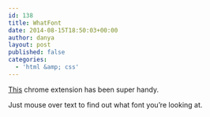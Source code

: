 ```yaml
---
id: 138
title: WhatFont
date: 2014-08-15T18:50:03+00:00
author: danya
layout: post
published: false
categories:
  - 'html &amp; css'
---
```

[This](https://chrome.google.com/webstore/detail/whatfont/jabopobgcpjmedljpbcaablpmlmfcogm?hl=en) chrome extension has been super handy.

Just mouse over text to find out what font you&#8217;re looking at.
